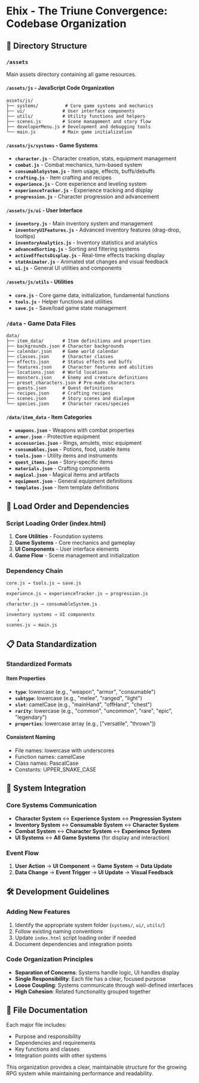 # Ehix - The Triune Convergence: Codebase Organization

## 📁 Directory Structure

### `/assets`
Main assets directory containing all game resources.

#### `/assets/js` - JavaScript Code Organization
```
assets/js/
├── systems/          # Core game systems and mechanics
├── ui/              # User interface components
├── utils/           # Utility functions and helpers
├── scenes.js        # Scene management and story flow
├── developerMenu.js # Development and debugging tools
└── main.js          # Main game initialization
```

#### `/assets/js/systems` - Game Systems
- **`character.js`** - Character creation, stats, equipment management
- **`combat.js`** - Combat mechanics, turn-based system
- **`consumableSystem.js`** - Item usage, effects, buffs/debuffs
- **`crafting.js`** - Item crafting and recipes
- **`experience.js`** - Core experience and leveling system
- **`experienceTracker.js`** - Experience tracking and display
- **`progression.js`** - Character progression and advancement

#### `/assets/js/ui` - User Interface
- **`inventory.js`** - Main inventory system and management
- **`inventoryUIFeatures.js`** - Advanced inventory features (drag-drop, tooltips)
- **`inventoryAnalytics.js`** - Inventory statistics and analytics
- **`advancedSorting.js`** - Sorting and filtering systems
- **`activeEffectsDisplay.js`** - Real-time effects tracking display
- **`statAnimator.js`** - Animated stat changes and visual feedback
- **`ui.js`** - General UI utilities and components

#### `/assets/js/utils` - Utilities
- **`core.js`** - Core game data, initialization, fundamental functions
- **`tools.js`** - Helper functions and utilities
- **`save.js`** - Save/load game state management

### `/data` - Game Data Files
```
data/
├── item_data/       # Item definitions and properties
├── backgrounds.json # Character backgrounds
├── calendar.json    # Game world calendar
├── classes.json     # Character classes
├── effects.json     # Status effects and buffs
├── features.json    # Character features and abilities
├── locations.json   # World locations
├── monsters.json    # Enemy and creature definitions
├── preset_characters.json # Pre-made characters
├── quests.json      # Quest definitions
├── recipes.json     # Crafting recipes
├── scenes.json      # Story scenes and dialogue
└── species.json     # Character races/species
```

#### `/data/item_data` - Item Categories
- **`weapons.json`** - Weapons with combat properties
- **`armor.json`** - Protective equipment
- **`accessories.json`** - Rings, amulets, misc equipment
- **`consumables.json`** - Potions, food, usable items
- **`tools.json`** - Utility items and instruments
- **`quest_items.json`** - Story-specific items
- **`materials.json`** - Crafting components
- **`magical.json`** - Magical items and artifacts
- **`equipment.json`** - General equipment definitions
- **`templates.json`** - Item template definitions

## 🔄 Load Order and Dependencies

### Script Loading Order (index.html)
1. **Core Utilities** - Foundation systems
2. **Game Systems** - Core mechanics and gameplay
3. **UI Components** - User interface elements
4. **Game Flow** - Scene management and initialization

### Dependency Chain
```
core.js → tools.js → save.js
    ↓
experience.js → experienceTracker.js → progression.js
    ↓
character.js → consumableSystem.js
    ↓
inventory systems → UI components
    ↓
scenes.js → main.js
```

## 📋 Data Standardization

### Standardized Formats

#### Item Properties
- **`type`**: lowercase (e.g., "weapon", "armor", "consumable")
- **`subtype`**: lowercase (e.g., "melee", "ranged", "light")
- **`slot`**: camelCase (e.g., "mainHand", "offHand", "chest")
- **`rarity`**: lowercase (e.g., "common", "uncommon", "rare", "epic", "legendary")
- **`properties`**: lowercase array (e.g., ["versatile", "thrown"])

#### Consistent Naming
- File names: lowercase with underscores
- Function names: camelCase
- Class names: PascalCase
- Constants: UPPER_SNAKE_CASE

## 🧩 System Integration

### Core Systems Communication
- **Character System** ↔ **Experience System** ↔ **Progression System**
- **Inventory System** ↔ **Consumable System** ↔ **Character System**
- **Combat System** ↔ **Character System** ↔ **Experience System**
- **UI Systems** ↔ **All Game Systems** (for display and interaction)

### Event Flow
1. **User Action** → **UI Component** → **Game System** → **Data Update**
2. **Data Change** → **Event Trigger** → **UI Update** → **Visual Feedback**

## 🛠️ Development Guidelines

### Adding New Features
1. Identify the appropriate system folder (`systems/`, `ui/`, `utils/`)
2. Follow existing naming conventions
3. Update `index.html` script loading order if needed
4. Document dependencies and integration points

### Code Organization Principles
- **Separation of Concerns**: Systems handle logic, UI handles display
- **Single Responsibility**: Each file has a clear, focused purpose
- **Loose Coupling**: Systems communicate through well-defined interfaces
- **High Cohesion**: Related functionality grouped together

## 📖 File Documentation
Each major file includes:
- Purpose and responsibility
- Dependencies and requirements
- Key functions and classes
- Integration points with other systems

This organization provides a clear, maintainable structure for the growing RPG system while maintaining performance and readability.
